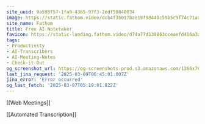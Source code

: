 ```yaml
---
site_uuid: 9a598f57-1fa9-4365-97f3-2edf50840034
image: https://static.fathom.video/dcb4f3b017bae18f98448c59b5c9f74c71adc101/images/get_fathom_free.png
site_name: Fathom
title: Free AI Notetaker
favicon: https://static-landing.fathom.video/d74a77d130863cceaefd416a3a1fb76c82bfea9b/img/favicon.svg
tags:
- Productivity
- AI-Transcribers
- AI-Meeting-Notes
- Check-it-Out
og_screenshot_url: https://og-screenshots-prod.s3.amazonaws.com/1366x768/80/false/7eb305af3419f8eb5377a820f914037f7768318353ce6786f51310054f6097d0.jpeg
last_jina_request: '2025-03-09T06:45:01.007Z'
jina_error: 'Error occurred'
og_last_fetch: '2025-03-07T05:19:01.822Z'
---
```


[[Web Meetings]] 

[[Automated Transcription]]


